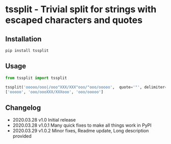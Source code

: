 # tssplit - Trivial split for strings with escaped characters and quotes

## Installation
```shell script
pip install tssplit
```

## Usage
```python
from tssplit import tssplit

tssplit('ooooo/ooo|/ooo"XXX/XXX"ooo/"ooo/ooooo',  quote='"', delimiter='/', escape='|')
['ooooo', 'ooo/oooXXX/XXXooo', 'ooo/ooooo']
```

## Changelog
* 2020.03.28    v1.0    Initial release
* 2020.03.28    v1.0.1  Many quick fixes to make all things work in PyPI
* 2020.03.29    v1.0.2  Minor fixes, Readme update, Long description provided 